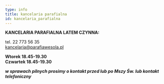 ```yaml
---
type: info
title: kancelaria parafialna
id: kancelaria_parafialna
---
```

**KANCELARIA PARAFIALNA LATEM CZYNNA:**

tel. 22 773 56 35\
kancelaria@parafiawesola.pl

**Wtorek 18.45-19.30**\
**Czwartek 18.45-19.30**

***w sprawach pilnych prosimy o kontakt przed lub po Mszy Św. lub kontakt telefoniczny***